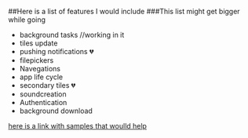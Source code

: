 ##Here is a list of features I would include 
###This list might get bigger while going

* background tasks                    //working in it
* tiles update
* pushing notifications :broken_heart:
* filepickers
* Navegations
* app life cycle
* secondary tiles :broken_heart:
* soundcreation
* Authentication
* background download


[here is a link with samples that woulld help](https://github.com/Microsoft/Windows-universal-samples/tree/master/Samples)




